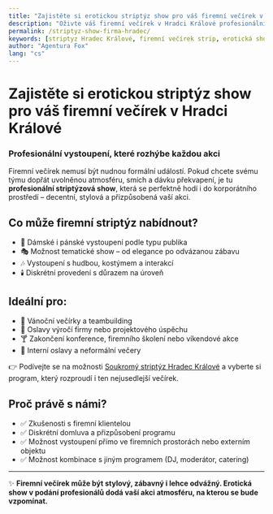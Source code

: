 ```yaml
---
title: "Zajistěte si erotickou striptýz show pro váš firemní večírek v Hradci Králové"
description: "Oživte váš firemní večírek v Hradci Králové profesionální erotickou strip show. Diskrétní program na úrovni, který rozproudí zábavu a vytvoří nezapomenutelnou atmosféru."
permalink: /striptyz-show-firma-hradec/
keywords: [striptyz Hradec Králové, firemní večírek strip, erotická show, soukromý striptýz, pánský a dámský striptýz Hradec]
author: "Agentura Fox"
lang: "cs"
---
```


# Zajistěte si erotickou striptýz show pro váš firemní večírek v Hradci Králové  
### Profesionální vystoupení, které rozhýbe každou akci

Firemní večírek nemusí být nudnou formální událostí. Pokud chcete svému týmu dopřát uvolněnou atmosféru, smích a dávku překvapení, je tu **profesionální striptýzová show**, která se perfektně hodí i do korporátního prostředí – decentní, stylová a přizpůsobená vaší akci.

## Co může firemní striptýz nabídnout?

- 💃 Dámské i pánské vystoupení podle typu publika  
- 🎭 Možnost tematické show – od elegance po odvázanou zábavu  
- 🎶 Vystoupení s hudbou, kostýmem a interakcí  
- 🕯️ Diskrétní provedení s důrazem na úroveň

## Ideální pro:

- 🎉 Vánoční večírky a teambuilding  
- 🥂 Oslavy výročí firmy nebo projektového úspěchu  
- 🍸 Zakončení konference, firemního školení nebo víkendové akce  
- 🏢 Interní oslavy a neformální večery

👉 Podívejte se na možnosti [Soukromý striptýz Hradec Králové](https://www.agenturafox.cz/striptyz-hradec-kralove/) a vyberte si program, který rozproudí i ten nejusedlejší večírek.

## Proč právě s námi?

- ✅ Zkušenosti s firemní klientelou  
- ✅ Diskrétní domluva a přizpůsobení programu  
- ✅ Možnost vystoupení přímo ve firemních prostorách nebo externím objektu  
- ✅ Možnost kombinace s jiným programem (DJ, moderátor, catering)

---

✨ **Firemní večírek může být stylový, zábavný i lehce odvážný. Erotická show v podání profesionálů dodá vaší akci atmosféru, na kterou se bude vzpomínat.**
